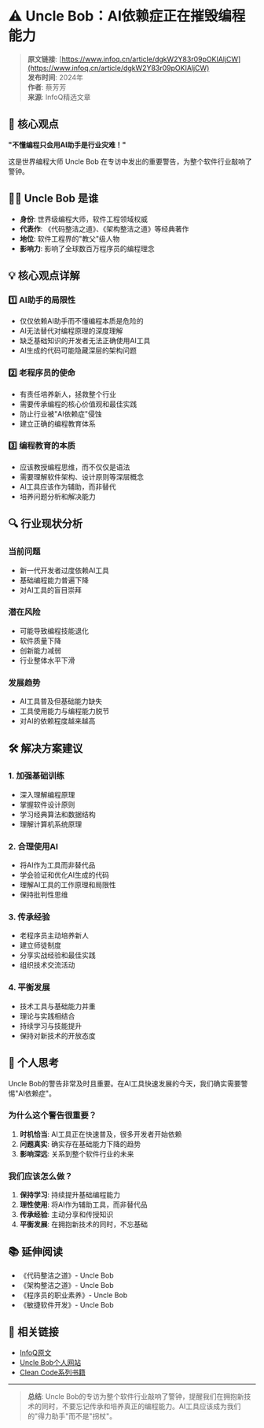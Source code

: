 # ⚠️ Uncle Bob：AI依赖症正在摧毁编程能力

> **原文链接**: [https://www.infoq.cn/article/dgkW2Y83r09pOKIAljCW](https://www.infoq.cn/article/dgkW2Y83r09pOKIAljCW)  
> **发布时间**: 2024年  
> **作者**: 蔡芳芳  
> **来源**: InfoQ精选文章

## 🎯 核心观点

**"不懂编程只会用AI助手是行业灾难！"**

这是世界编程大师 Uncle Bob 在专访中发出的重要警告，为整个软件行业敲响了警钟。

## 👨‍💻 Uncle Bob 是谁

- **身份**: 世界级编程大师，软件工程领域权威
- **代表作**: 《代码整洁之道》、《架构整洁之道》等经典著作
- **地位**: 软件工程界的"教父"级人物
- **影响力**: 影响了全球数百万程序员的编程理念

## 💡 核心观点详解

### 1️⃣ **AI助手的局限性**

- 仅仅依赖AI助手而不懂编程本质是危险的
- AI无法替代对编程原理的深度理解
- 缺乏基础知识的开发者无法正确使用AI工具
- AI生成的代码可能隐藏深层的架构问题

### 2️⃣ **老程序员的使命**

- 有责任培养新人，拯救整个行业
- 需要传承编程的核心价值观和最佳实践
- 防止行业被"AI依赖症"侵蚀
- 建立正确的编程教育体系

### 3️⃣ **编程教育的本质**

- 应该教授编程思维，而不仅仅是语法
- 需要理解软件架构、设计原则等深层概念
- AI工具应该作为辅助，而非替代
- 培养问题分析和解决能力

## 🔍 行业现状分析

### **当前问题**
- 新一代开发者过度依赖AI工具
- 基础编程能力普遍下降
- 对AI工具的盲目崇拜

### **潜在风险**
- 可能导致编程技能退化
- 软件质量下降
- 创新能力减弱
- 行业整体水平下滑

### **发展趋势**
- AI工具普及但基础能力缺失
- 工具使用能力与编程能力脱节
- 对AI的依赖程度越来越高

## 🛠️ 解决方案建议

### 1. **加强基础训练**
- 深入理解编程原理
- 掌握软件设计原则
- 学习经典算法和数据结构
- 理解计算机系统原理

### 2. **合理使用AI**
- 将AI作为工具而非替代品
- 学会验证和优化AI生成的代码
- 理解AI工具的工作原理和局限性
- 保持批判性思维

### 3. **传承经验**
- 老程序员主动培养新人
- 建立师徒制度
- 分享实战经验和最佳实践
- 组织技术交流活动

### 4. **平衡发展**
- 技术工具与基础能力并重
- 理论与实践相结合
- 持续学习与技能提升
- 保持对新技术的开放态度

## 🌟 个人思考

Uncle Bob的警告非常及时且重要。在AI工具快速发展的今天，我们确实需要警惕"AI依赖症"。

### **为什么这个警告很重要？**

1. **时机恰当**: AI工具正在快速普及，很多开发者开始依赖
2. **问题真实**: 确实存在基础能力下降的趋势
3. **影响深远**: 关系到整个软件行业的未来

### **我们应该怎么做？**

1. **保持学习**: 持续提升基础编程能力
2. **理性使用**: 将AI作为辅助工具，而非替代品
3. **传承经验**: 主动分享和传授知识
4. **平衡发展**: 在拥抱新技术的同时，不忘基础

## 📚 延伸阅读

- 《代码整洁之道》- Uncle Bob
- 《架构整洁之道》- Uncle Bob
- 《程序员的职业素养》- Uncle Bob
- 《敏捷软件开发》- Uncle Bob

## 🔗 相关链接

- [InfoQ原文](https://www.infoq.cn/article/dgkW2Y83r09pOKIAljCW)
- [Uncle Bob个人网站](https://blog.cleancoder.com/)
- [Clean Code系列书籍](https://www.amazon.com/s?k=robert+martin+clean+code)

---

> **总结**: Uncle Bob的专访为整个软件行业敲响了警钟，提醒我们在拥抱新技术的同时，不要忘记传承和培养真正的编程能力。AI工具应该成为我们的"得力助手"而不是"拐杖"。